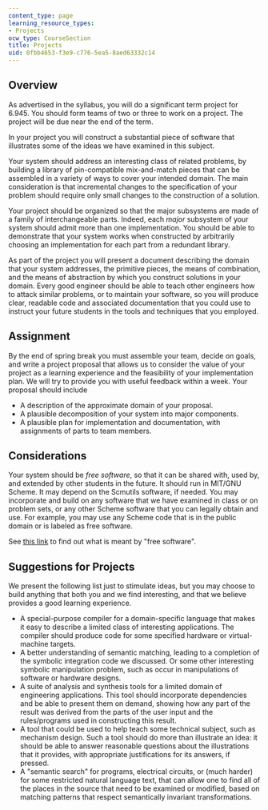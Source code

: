 ```yaml
---
content_type: page
learning_resource_types:
- Projects
ocw_type: CourseSection
title: Projects
uid: 0fbb4653-f3e9-c776-5ea5-8aed63332c14
---
```


Overview
--------

As advertised in the syllabus, you will do a significant term project for 6.945. You should form teams of two or three to work on a project. The project will be due near the end of the term.

In your project you will construct a substantial piece of software that illustrates some of the ideas we have examined in this subject.

Your system should address an interesting class of related problems, by building a library of pin-compatible mix-and-match pieces that can be assembled in a variety of ways to cover your intended domain. The main consideration is that incremental changes to the specification of your problem should require only small changes to the construction of a solution.

Your project should be organized so that the major subsystems are made of a family of interchangeable parts. Indeed, each _major_ subsystem of your system should admit more than one implementation. You should be able to demonstrate that your system works when constructed by arbitrarily choosing an implementation for each part from a redundant library.

As part of the project you will present a document describing the domain that your system addresses, the primitive pieces, the means of combination, and the means of abstraction by which you construct solutions in your domain. Every good engineer should be able to teach other engineers how to attack similar problems, or to maintain your software, so you will produce clear, readable code and associated documentation that you could use to instruct your future students in the tools and techniques that you employed.

Assignment
----------

By the end of spring break you must assemble your team, decide on goals, and write a project proposal that allows us to consider the value of your project as a learning experience and the feasibility of your implementation plan. We will try to provide you with useful feedback within a week. Your proposal should include

*   A description of the approximate domain of your proposal.
*   A plausible decomposition of your system into major components.
*   A plausible plan for implementation and documentation, with assignments of parts to team members.

Considerations
--------------

Your system should be _free software_, so that it can be shared with, used by, and extended by other students in the future. It should run in MIT/GNU Scheme. It may depend on the Scmutils software, if needed. You may incorporate and build on any software that we have examined in class or on problem sets, or any other Scheme software that you can legally obtain and use. For example, you may use any Scheme code that is in the public domain or is labeled as free software.

See [this link](http://www.fsf.org/licensing/essays/free-sw.html) to find out what is meant by "free software".

Suggestions for Projects
------------------------

We present the following list just to stimulate ideas, but you may choose to build anything that both you and we find interesting, and that we believe provides a good learning experience.

*   A special-purpose compiler for a domain-specific language that makes it easy to describe a limited class of interesting applications. The compiler should produce code for some specified hardware or virtual-machine targets.
*   A better understanding of semantic matching, leading to a completion of the symbolic integration code we discussed. Or some other interesting symbolic manipulation problem, such as occur in manipulations of software or hardware designs.
*   A suite of analysis and synthesis tools for a limited domain of engineering applications. This tool should incorporate dependencies and be able to present them on demand, showing how any part of the result was derived from the parts of the user input and the rules/programs used in constructing this result.
*   A tool that could be used to help teach some technical subject, such as mechanism design. Such a tool should do more than illustrate an idea: it should be able to answer reasonable questions about the illustrations that it provides, with appropriate justifications for its answers, if pressed.
*   A "semantic search" for programs, electrical circuits, or (much harder) for some restricted natural language text, that can allow one to find all of the places in the source that need to be examined or modified, based on matching patterns that respect semantically invariant transformations.